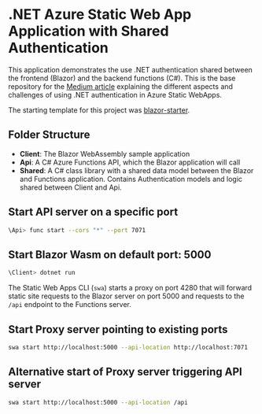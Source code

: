 # .NET Azure Static Web App Application with Shared Authentication

This application demonstrates the use .NET authentication shared between the frontend (Blazor) and the backend functions (C#). This is the base repository for the [Medium article]() explaining the different aspects and challenges of using .NET authentication in Azure Static WebApps.

The starting template for this project was [blazor-starter](https://github.com/staticwebdev/blazor-starter).


## Folder Structure

- **Client**: The Blazor WebAssembly sample application
- **Api**: A C# Azure Functions API, which the Blazor application will call
- **Shared**: A C# class library with a shared data model between the Blazor and Functions application. Contains Authentication models and logic shared between Client and Api.

## Start API server on a specific port

```bash
\Api> func start --cors "*" --port 7071
```

## Start Blazor Wasm on default port: 5000

```bash
\Client> dotnet run
```

The Static Web Apps CLI (`swa`) starts a proxy on port 4280 that will forward static site requests to the Blazor server on port 5000 and requests to the `/api` endpoint to the Functions server. 

## Start Proxy server pointing to existing ports

```bash
swa start http://localhost:5000 --api-location http://localhost:7071
```

## Alternative start of Proxy server triggering API server

```bash
swa start http://localhost:5000 --api-location /api
```
